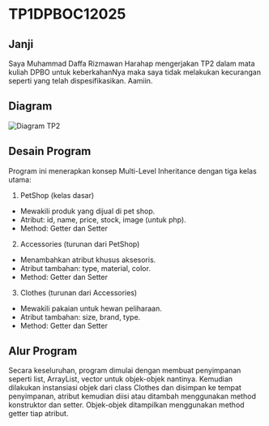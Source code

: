 # TP1DPBOC12025
## Janji
Saya Muhammad Daffa Rizmawan Harahap mengerjakan TP2 dalam mata kuliah DPBO untuk keberkahanNya maka saya tidak melakukan kecurangan seperti yang telah dispesifikasikan. Aamiin.

## Diagram
![Diagram TP2](https://github.com/user-attachments/assets/47385355-6714-4ff5-99b4-63e165d70de1)

## Desain Program
Program ini menerapkan konsep Multi-Level Inheritance dengan tiga kelas utama:
1. PetShop (kelas dasar)
- Mewakili produk yang dijual di pet shop.
- Atribut: id, name, price, stock, image (untuk php).
- Method: Getter dan Setter

2. Accessories (turunan dari PetShop)
- Menambahkan atribut khusus aksesoris.
- Atribut tambahan: type, material, color.
- Method: Getter dan Setter

3. Clothes (turunan dari Accessories)
- Mewakili pakaian untuk hewan peliharaan.
- Atribut tambahan: size, brand, type.
- Method: Getter dan Setter

## Alur Program
Secara keseluruhan, program dimulai dengan membuat penyimpanan seperti list, ArrayList, vector untuk objek-objek nantinya. Kemudian dilakukan instansiasi objek dari class Clothes dan disimpan ke tempat penyimpanan, atribut kemudian diisi atau ditambah menggunakan method konstruktor dan setter. Objek-objek ditampilkan menggunakan method getter tiap atribut.
